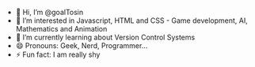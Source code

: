 - 👋 Hi, I’m @goalTosin
- 👀 I’m interested in Javascript, HTML and CSS - Game development, AI, Mathematics and Animation
- 🌱 I’m currently learning about Version Control Systems
- 😄 Pronouns: Geek, Nerd, Programmer...
- ⚡ Fun fact: I am really shy

<!---
goalTosin/goalTosin is a ✨ special ✨ repository because its `README.md` (this file) appears on your GitHub profile.
You can click the Preview link to take a look at your changes.
--->
